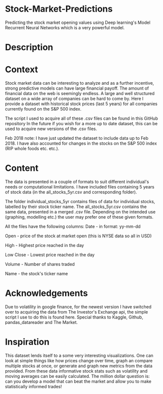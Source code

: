# Stock-Market-Predictions
Predicting the stock market opening values using Deep learning's Model Recurrent Neural Networks which is a very powerful model.

# Description


# Context
Stock market data can be interesting to analyze and as a further incentive, strong predictive models can have large financial payoff. The amount of financial data on the web is seemingly endless. A large and well structured dataset on a wide array of companies can be hard to come by. Here I provide a dataset with historical stock prices (last 5 years) for all companies currently found on the S&P 500 index.

The script I used to acquire all of these .csv files can be found in this GitHub repository In the future if you wish for a more up to date dataset, this can be used to acquire new versions of the .csv files.

Feb 2018 note: I have just updated the dataset to include data up to Feb 2018. I have also accounted for changes in the stocks on the S&P 500 index (RIP whole foods etc. etc.).

# Content
The data is presented in a couple of formats to suit different individual's needs or computational limitations. I have included files containing 5 years of stock data (in the all_stocks_5yr.csv and corresponding folder).

The folder individual_stocks_5yr contains files of data for individual stocks, labelled by their stock ticker name. The all_stocks_5yr.csv contains the same data, presented in a merged .csv file. Depending on the intended use (graphing, modelling etc.) the user may prefer one of these given formats.

All the files have the following columns: Date - in format: yy-mm-dd

Open - price of the stock at market open (this is NYSE data so all in USD)

High - Highest price reached in the day

Low Close - Lowest price reached in the day

Volume - Number of shares traded

Name - the stock's ticker name

# Acknowledgements
Due to volatility in google finance, for the newest version I have switched over to acquiring the data from The Investor's Exchange api, the simple script I use to do this is found here. Special thanks to Kaggle, Github, pandas_datareader and The Market.

# Inspiration
This dataset lends itself to a some very interesting visualizations. One can look at simple things like how prices change over time, graph an compare multiple stocks at once, or generate and graph new metrics from the data provided. From these data informative stock stats such as volatility and moving averages can be easily calculated. The million dollar question is: can you develop a model that can beat the market and allow you to make statistically informed trades!
